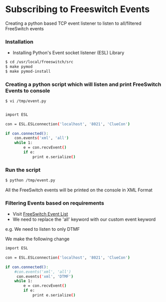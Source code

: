 # Subscribing to Freeswitch Events

Creating a python based TCP event listener to listen to all/filtered FreeSwitch events

### Installation

- Installing Python's Event socket listener (ESL) Library

```sh
$ cd /usr/local/freeswitch/src
$ make pymod
$ make pymod-install
```

### Creating a python script which will listen and print FreeSwitch Events to console

```sh
$ vi /tmp/event.py


import ESL
 
con = ESL.ESLconnection('localhost', '8021', 'ClueCon')
 
if con.connected():
    con.events('xml', 'all')
    while 1:
        e = con.recvEvent()
        if e:
            print e.serialize()
```

### Run the script

```sh
$ python /tmp/event.py
```
All the FreeSwitch events will be printed on the console in XML Format

### Filtering Events based on requirements

- Visit [FreeSwitch Event List](https://freeswitch.org/confluence/display/FREESWITCH/Event+List)
- We need to replace the 'all' keyword with our custom event keyword

e.g. We need to listen to only DTMF

We make the following change

```sh
import ESL
 
con = ESL.ESLconnection('localhost', '8021', 'ClueCon')
 
if con.connected():
    #con.events('xml', 'all')
     con.events('xml', 'DTMF')
    while 1:
        e = con.recvEvent()
        if e:
            print e.serialize()
```
